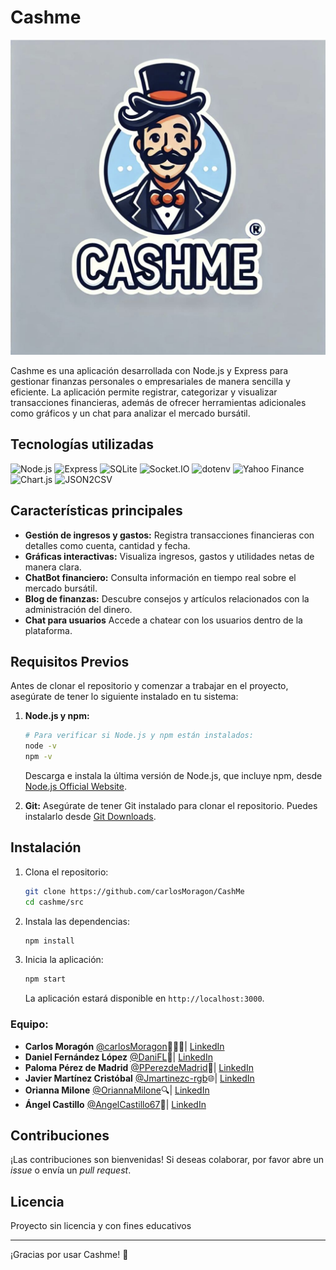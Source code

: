 # Cashme

![Cashme Logo](src/public/images/logo.png)

Cashme es una aplicación desarrollada con Node.js y Express para gestionar finanzas personales o empresariales de manera sencilla y eficiente. La aplicación permite registrar, categorizar y visualizar transacciones financieras, además de ofrecer herramientas adicionales como gráficos y un chat para analizar el mercado bursátil.

## Tecnologías utilizadas

![Node.js](https://img.shields.io/badge/Node.js-339933?style=for-the-badge&logo=nodedotjs&logoColor=white)
![Express](https://img.shields.io/badge/Express.js-000000?style=for-the-badge&logo=express&logoColor=white)
![SQLite](https://img.shields.io/badge/SQLite-003B57?style=for-the-badge&logo=sqlite&logoColor=white)
![Socket.IO](https://img.shields.io/badge/Socket.IO-010101?style=for-the-badge&logo=socketdotio&logoColor=white)
![dotenv](https://img.shields.io/badge/Dotenv-ECD53F?style=for-the-badge&logo=dotenv&logoColor=white)
![Yahoo Finance](https://img.shields.io/badge/Yahoo%20Finance-7B0099?style=for-the-badge&logo=yahoo&logoColor=white)
![Chart.js](https://img.shields.io/badge/Chart.js-FF6384?style=for-the-badge&logo=chartdotjs&logoColor=white)
![JSON2CSV](https://img.shields.io/badge/JSON2CSV-000000?style=for-the-badge&logo=json&logoColor=white)

## Características principales

- **Gestión de ingresos y gastos:** Registra transacciones financieras con detalles como cuenta, cantidad y fecha.
- **Gráficas interactivas:** Visualiza ingresos, gastos y utilidades netas de manera clara.
- **ChatBot financiero:** Consulta información en tiempo real sobre el mercado bursátil.
- **Blog de finanzas:** Descubre consejos y artículos relacionados con la administración del dinero.
- **Chat para usuarios** Accede a chatear con los usuarios dentro de la plataforma.

## Requisitos Previos

Antes de clonar el repositorio y comenzar a trabajar en el proyecto, asegúrate de tener lo siguiente instalado en tu sistema:

1. **Node.js y npm:**
   ```bash
   # Para verificar si Node.js y npm están instalados:
   node -v
   npm -v
   ```
   Descarga e instala la última versión de Node.js, que incluye npm, desde [Node.js Official Website](https://nodejs.org/).

2. **Git:** Asegúrate de tener Git instalado para clonar el repositorio. Puedes instalarlo desde [Git Downloads](https://git-scm.com/downloads).

## Instalación

1. Clona el repositorio:

   ```bash
   git clone https://github.com/carlosMoragon/CashMe
   cd cashme/src
   ```

2. Instala las dependencias:

   ```bash
   npm install
   ```

3. Inicia la aplicación:

   ```bash
   npm start
   ```

   La aplicación estará disponible en `http://localhost:3000`.


### Equipo:

- **Carlos Moragón** [@carlosMoragon](https://github.com/carlosMoragon)👩🏼‍💻| [LinkedIn](https://www.linkedin.com/in/carlos-morag%C3%B3n-corella/)
- **Daniel Fernández López** [@DaniFL](https://github.com/DaniFL)🚀| [LinkedIn](https://www.linkedin.com/in/danielfernandezlopezprofile/)
- **Paloma Pérez de Madrid** [@PPerezdeMadrid](https://github.com/PPerezdeMadrid)🎨| [LinkedIn](https://www.linkedin.com/in/palomaperezdemadrid/)
- **Javier Martínez Cristóbal** [@Jmartinezc-rgb](https://github.com/Jmartinezc-rgb)🌐| [LinkedIn](https://www.linkedin.com/in/javier-martinez-cristobal/)
- **Orianna Milone** [@OriannaMilone](https://github.com/OriannaMilone)🔍| [LinkedIn](https://www.linkedin.com/in/orianna-milone-salas-364832220/)
- **Ángel Castillo** [@AngelCastillo67](https://github.com/AngelCastillo67)👾| [LinkedIn](https://www.linkedin.com/in/%C3%A1ngel-castillo-ortega-788577250/)

## Contribuciones

¡Las contribuciones son bienvenidas! Si deseas colaborar, por favor abre un _issue_ o envía un _pull request_.

## Licencia

Proyecto sin licencia y con fines educativos

---

¡Gracias por usar Cashme! 🎉